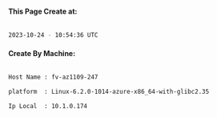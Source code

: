 
   
#### This Page Create at:

```bash

2023-10-24 - 10:54:36 UTC

```

#### Create By Machine:

```bash

Host Name : fv-az1109-247

platform  : Linux-6.2.0-1014-azure-x86_64-with-glibc2.35

Ip Local  : 10.1.0.174

```

